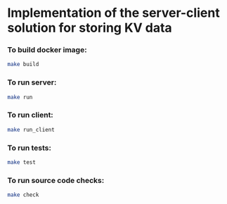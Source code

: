 # Implementation of the server-client solution for storing KV data
### To build docker image:
```sh
make build
```
### To run server:
```sh
make run
```
### To run client:
```sh
make run_client
```
### To run tests:
```sh
make test
```
### To run source code checks:
```sh
make check
```
